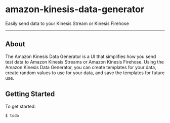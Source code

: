 amazon-kinesis-data-generator
=============================

Easily send data to your Kinesis Stream or Kinesis Firehose

* * *
About
---------------
The Amazon Kinesis Data Generator is a UI that simplifies how you send test data to Amazon Kinesis Streams or Amazon Kinesis Firehose.  Using the
Amazon Kinesis Data Generator, you can create templates for your data, create random values to use for your data, and save the templates for future use.


Getting Started
---------------
To get started:

````
$ todo
````


